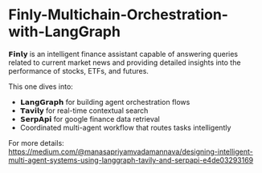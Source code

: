 # Finly-Multichain-Orchestration-with-LangGraph
𝗙𝗶𝗻𝗹𝘆 is an intelligent finance assistant capable of answering queries related to current market news and providing detailed insights into the performance of stocks, ETFs, and futures.

This one dives into:
 * 𝗟𝗮𝗻𝗴𝗚𝗿𝗮𝗽𝗵 for building agent orchestration flows
 * 𝗧𝗮𝘃𝗶𝗹𝘆 for real-time contextual search
 * 𝗦𝗲𝗿𝗽𝗔𝗽𝗶 for google finance data retrieval
 * Coordinated multi-agent workflow that routes tasks intelligently

For more details: https://medium.com/@manasapriyamvadamannava/designing-intelligent-multi-agent-systems-using-langgraph-tavily-and-serpapi-e4de03293169

